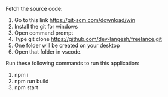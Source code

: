 Fetch the source code:

1. Go to this link https://git-scm.com/download/win
2. Install the git for windows
3. Open command prompt
4. Type git clone https://github.com/dev-langesh/freelance.git
5. One folder will be created on your desktop
6. Open that folder in vscode.

Run these following commands to run this application:

1. npm i
2. npm run build
3. npm start
